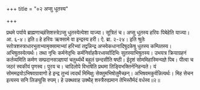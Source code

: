 +++
title = "०२ अप्सु धूतस्य"

+++

प्रथमे पर्याये ब्राह्मणाच्छंसिशस्त्रेऽप्सु धुतस्येत्येशा याज्या। सूत्रितं च। अप्सु धूतस्य हरिवः पिबेहेति याज्या। आ. ६-४। इति॥ हे हरिवः ऋक्सामे वा इन्द्रस्य हरी। ऐ. ब्रा. २-२४। इति श्रुतेः स्तोत्रशस्त्राधारभुताभ्यामृक्सामाभ्यां हरिभ्यां तद्वन्निन्द्र अप्स्वेकधानादिषुदकेषु धुतस्य कम्पितस्य। अभिषुतस्येत्यर्थः। तथा नृभिः कर्मनेतृभिः कर्मनिर्वाहकैरध्वर्य्वादिभिः सुतस्याभिषुतस्य। उभयत्र क्रियाग्रहनं कर्तव्यमिति कर्मण सम्प्रदानसञ्ज्ञायां चतुर्थ्यर्थे बहुलं छन्दसीति षष्ठी। ईदृशं सोममिहास्मिन्यज्ञे पिब। पीत्वा च जठरं स्वकीयं पृणस्व। पुरय च। चादिलोपे विभाषॆति प्रथमा तिङ्विभक्तिर्ननिहन्यते। यं सोममद्रयोऽभिषवग्रावाणो हे इन्द्र तुभ्यं त्वदर्थं मिमिक्षुः सेक्तुमभिषोतुमैच्छन्। अभिषवमकुर्वन्नित्यर्थः। मिह सेचन इत्यस्य सनि लिङ्युसि रुपम्। हे उक्थवाह उक्थैह् शस्त्रैरुह्यमान तेभिस्तैर्मदं वर्धस्व॥२॥